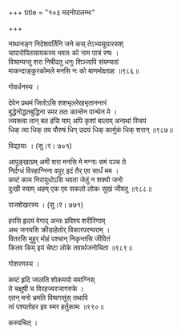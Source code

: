 +++
title = "१०३ मदनोपालम्भः"

+++


नाथानङ्ग निदेशवर्तिनि जने कस् तेऽभ्यसूयारसश्  
चापारोपितसायकस्य भवतः को नाम पात्रं रुषः ।  
विश्राम्यन्तु शरा निषीदतु धनुः शिञ्जापि संयम्यतां  
माकन्दाङ्कुरकोमले मनसि नः को बाणमोक्षग्रहः ॥९८६॥  


गोवर्धनस्य ।  


देवेन प्रथमं जितोऽसि शशभृल्लेखभृतानन्तरं  
बुद्धेनोद्धतबुद्धिना स्मर ततः कान्तेन पान्थेन मे ।  
त्व्यक्त्वा तान् बत हंसि माम् अपि कृशां बालाम् अनाथां स्त्रियं  
धिक् त्वा धिक् तव पौरुषं धिग् उदयं धिक् कार्मुकं धिक् शरान् ॥९८७॥  


विद्यायाः । (सु।र। ७०१)  


आपुङ्खाग्रम् अमी शरा मनसि मे मग्नाः समं पञ्च ते  
निर्दग्धं विरहाग्निना वपुर् इदं तैर् एव सार्धं मम ।  
कष्टं काम निरायुधोऽसि भवता जेतुं न शक्यो जनो  
दुःखी स्याम् अहम् एक एव सकलो लोकः सुखं जीवतु ॥९८८॥  


राजशेखरस्य । (सु।र। ७७१)  


हरसि हृदयं वेगाद् अन्तः प्रविश्य शरीरिणाम्  
अथ जनयसि क्रीडाहेतोर् विकारपरम्पराम् ।  
वितरसि मुहुर् मोहं पश्चान् निकृन्तसि जीवितं  
कितव किम् इयं चेष्टा लोके तवार्थजनोचिता ॥९८९॥  


गोशरणस्य ।  


कष्टं हृदि ज्वलति शोकमयो ममाग्निस्   
ते चक्षुषी च विरहज्वरजागरुके ।  
एतन् मनो भ्रमति विष्वगसूंस् तथापि   
त्वं पश्यतोहर इव स्मर हर्तुकामः ॥९९०॥  


कस्यचित् ।  
